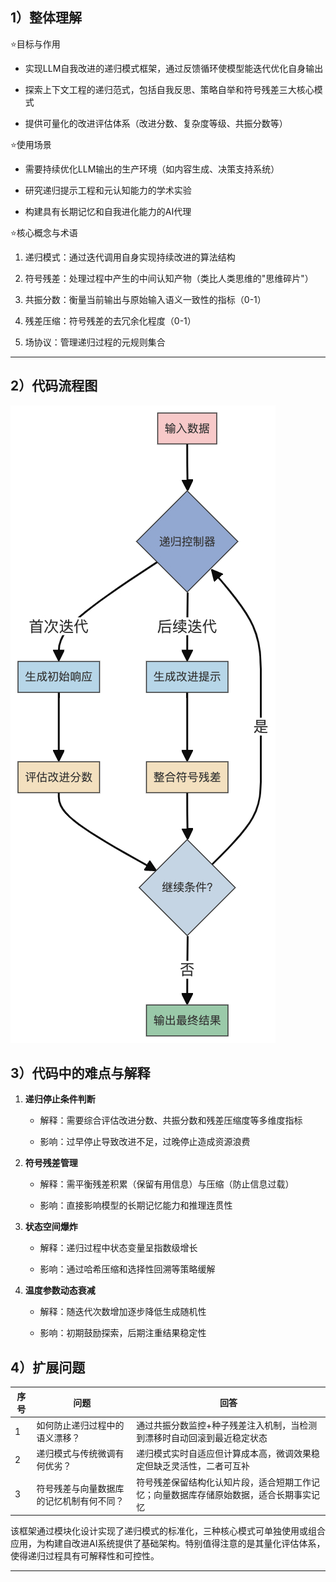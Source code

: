 ## 1）整体理解

⭐️目标与作用

* 实现LLM自我改进的递归模式框架，通过反馈循环使模型能迭代优化自身输出

* 探索上下文工程的递归范式，包括自我反思、策略自举和符号残差三大核心模式

* 提供可量化的改进评估体系（改进分数、复杂度等级、共振分数等）



⭐️使用场景

* 需要持续优化LLM输出的生产环境（如内容生成、决策支持系统）

* 研究递归提示工程和元认知能力的学术实验

* 构建具有长期记忆和自我进化能力的AI代理



⭐️核心概念与术语

1. 递归模式：通过迭代调用自身实现持续改进的算法结构

2. 符号残差：处理过程中产生的中间认知产物（类比人类思维的"思维碎片"）

3) 共振分数：衡量当前输出与原始输入语义一致性的指标（0-1）

4) 残差压缩：符号残差的去冗余化程度（0-1）

5. 场协议：管理递归过程的元规则集合



***



## 2）代码流程图

![](assets/images-07/image.png)



## 3）代码中的难点与解释

1. **递归停止条件判断**

   * 解释：需要综合评估改进分数、共振分数和残差压缩度等多维度指标

   * 影响：过早停止导致改进不足，过晚停止造成资源浪费

2. **符号残差管理**

   * 解释：需平衡残差积累（保留有用信息）与压缩（防止信息过载）

   * 影响：直接影响模型的长期记忆能力和推理连贯性

3) **状态空间爆炸**

   * 解释：递归过程中状态变量呈指数级增长

   * 影响：通过哈希压缩和选择性回溯等策略缓解

4) **温度参数动态衰减**

   * 解释：随迭代次数增加逐步降低生成随机性

   * 影响：初期鼓励探索，后期注重结果稳定性



## 4）扩展问题

| 序号 | 问题                   | 回答                                          |
| -- | -------------------- | ------------------------------------------- |
| 1  | 如何防止递归过程中的语义漂移？      | 通过共振分数监控+种子残差注入机制，当检测到漂移时自动回滚到最近稳定状态        |
| 2  | 递归模式与传统微调有何优劣？       | 递归模式实时自适应但计算成本高，微调效果稳定但缺乏灵活性，二者可互补          |
| 3  | 符号残差与向量数据库的记忆机制有何不同？ | 符号残差保留结构化认知片段，适合短期工作记忆；向量数据库存储原始数据，适合长期事实记忆 |

该框架通过模块化设计实现了递归模式的标准化，三种核心模式可单独使用或组合应用，为构建自改进AI系统提供了基础架构。特别值得注意的是其量化评估体系，使得递归过程具有可解释性和可控性。

***

